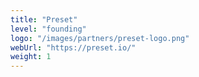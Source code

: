 ```yaml
---
title: "Preset"
level: "founding"
logo: "/images/partners/preset-logo.png"
webUrl: "https://preset.io/"
weight: 1
---
```


